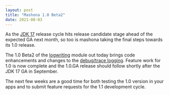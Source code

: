 ```yaml
---
layout: post
title: "Mashona 1.0 Beta2"
date: 2021-08-03
---
```


As the [JDK 17](http://jdk.java.net/17/) release cycle hits release candidate stage ahead of the expected GA next month, so too is mashona taking the final steps towards its 1.0 release.

The 1.0 Beta2 of the [logwriting](https://github.com/jhalliday/mashona/tree/main/logwriting) module out today
brings code enhancements and changes to the [debug/trace logging](https://mashona.io/blog/2021/04/12/debug-logging).
Feature work for 1.0 is now complete and the 1.0.GA release should follow shortly after the JDK 17 GA in September.

The next few weeks are a good time for both testing the 1.0 version in your apps and to submit feature requests for the 1.1 development cycle.
